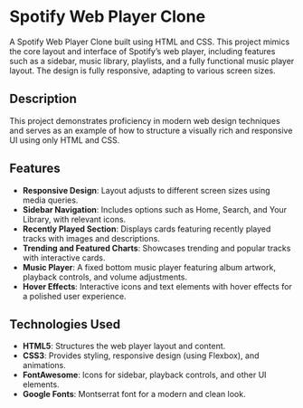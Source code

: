 # Spotify Web Player Clone

A Spotify Web Player Clone built using HTML and CSS. This project mimics the core layout and interface of Spotify’s web player, including features such as a sidebar, music library, playlists, and a fully functional music player layout. The design is fully responsive, adapting to various screen sizes.

## Description

This project demonstrates proficiency in modern web design techniques and serves as an example of how to structure a visually rich and responsive UI using only HTML and CSS.

## Features

- **Responsive Design**: Layout adjusts to different screen sizes using media queries.
- **Sidebar Navigation**: Includes options such as Home, Search, and Your Library, with relevant icons.
- **Recently Played Section**: Displays cards featuring recently played tracks with images and descriptions.
- **Trending and Featured Charts**: Showcases trending and popular tracks with interactive cards.
- **Music Player**: A fixed bottom music player featuring album artwork, playback controls, and volume adjustments.
- **Hover Effects**: Interactive icons and text elements with hover effects for a polished user experience.

## Technologies Used

- **HTML5**: Structures the web player layout and content.
- **CSS3**: Provides styling, responsive design (using Flexbox), and animations.
- **FontAwesome**: Icons for sidebar, playback controls, and other UI elements.
- **Google Fonts**: Montserrat font for a modern and clean look.

